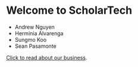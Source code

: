 # Welcome to ScholarTech
* Andrew Nguyen
* Herminia Alvarenga
* Sungmo Koo
* Sean Pasamonte 

[Click to read about our business](https://github.com/androon/CS230/wiki).
